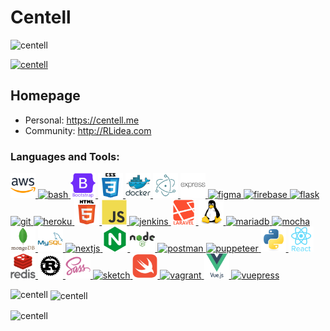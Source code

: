 # Centell
<p align="left"> <img src="https://komarev.com/ghpvc/?username=centell&label=Profile%20views&color=0e75b6&style=flat" alt="centell" /> </p>

<p align="left"> <a href="https://github.com/ryo-ma/github-profile-trophy"><img src="https://github-profile-trophy.vercel.app/?username=centell" alt="centell" /></a> </p>


## Homepage
- Personal: https://centell.me
- Community: http://RLidea.com

<h3 align="left">Languages and Tools:</h3>
<p align="left"><a href="https://aws.amazon.com" target="_blank"> <img
  src="https://raw.githubusercontent.com/devicons/devicon/master/icons/amazonwebservices/amazonwebservices-original-wordmark.svg"
  alt="aws" width="40" height="40"/> </a> <a href="https://www.gnu.org/software/bash/"
                                             target="_blank"> <img
  src="https://www.vectorlogo.zone/logos/gnu_bash/gnu_bash-icon.svg" alt="bash" width="40"
  height="40"/> </a> <a href="https://getbootstrap.com" target="_blank"> <img
  src="https://raw.githubusercontent.com/devicons/devicon/master/icons/bootstrap/bootstrap-plain-wordmark.svg"
  alt="bootstrap" width="40" height="40"/> </a> <a href="https://www.w3schools.com/css/"
                                                   target="_blank"> <img
  src="https://raw.githubusercontent.com/devicons/devicon/master/icons/css3/css3-original-wordmark.svg"
  alt="css3" width="40" height="40"/> </a> <a href="https://www.docker.com/" target="_blank"> <img
  src="https://raw.githubusercontent.com/devicons/devicon/master/icons/docker/docker-original-wordmark.svg"
  alt="docker" width="40" height="40"/> </a> <a href="https://www.electronjs.org" target="_blank">
  <img
    src="https://raw.githubusercontent.com/devicons/devicon/master/icons/electron/electron-original.svg"
    alt="electron" width="40" height="40"/> </a> <a href="https://expressjs.com" target="_blank">
  <img
    src="https://raw.githubusercontent.com/devicons/devicon/master/icons/express/express-original-wordmark.svg"
    alt="express" width="40" height="40"/> </a> <a href="https://www.figma.com/" target="_blank">
  <img src="https://www.vectorlogo.zone/logos/figma/figma-icon.svg" alt="figma" width="40"
       height="40"/> </a> <a href="https://firebase.google.com/" target="_blank"> <img
  src="https://www.vectorlogo.zone/logos/firebase/firebase-icon.svg" alt="firebase" width="40"
  height="40"/> </a> <a href="https://flask.palletsprojects.com/" target="_blank"> <img
  src="https://www.vectorlogo.zone/logos/pocoo_flask/pocoo_flask-icon.svg" alt="flask" width="40"
  height="40"/> </a> <a href="https://git-scm.com/" target="_blank"> <img
  src="https://www.vectorlogo.zone/logos/git-scm/git-scm-icon.svg" alt="git" width="40"
  height="40"/> </a> <a href="https://heroku.com" target="_blank"> <img
  src="https://www.vectorlogo.zone/logos/heroku/heroku-icon.svg" alt="heroku" width="40"
  height="40"/> </a> <a href="https://www.w3.org/html/" target="_blank"> <img
  src="https://raw.githubusercontent.com/devicons/devicon/master/icons/html5/html5-original-wordmark.svg"
  alt="html5" width="40" height="40"/> </a> <a
  href="https://developer.mozilla.org/en-US/docs/Web/JavaScript" target="_blank"> <img
  src="https://raw.githubusercontent.com/devicons/devicon/master/icons/javascript/javascript-original.svg"
  alt="javascript" width="40" height="40"/> </a> <a href="https://www.jenkins.io" target="_blank">
  <img src="https://www.vectorlogo.zone/logos/jenkins/jenkins-icon.svg" alt="jenkins" width="40"
       height="40"/> </a> <a href="https://laravel.com/" target="_blank"> <img
  src="https://raw.githubusercontent.com/devicons/devicon/master/icons/laravel/laravel-plain-wordmark.svg"
  alt="laravel" width="40" height="40"/> </a> <a href="https://www.linux.org/" target="_blank"> <img
  src="https://raw.githubusercontent.com/devicons/devicon/master/icons/linux/linux-original.svg"
  alt="linux" width="40" height="40"/> </a> <a href="https://mariadb.org/" target="_blank"> <img
  src="https://www.vectorlogo.zone/logos/mariadb/mariadb-icon.svg" alt="mariadb" width="40"
  height="40"/> </a> <a href="https://mochajs.org" target="_blank"> <img
  src="https://www.vectorlogo.zone/logos/mochajs/mochajs-icon.svg" alt="mocha" width="40"
  height="40"/> </a> <a href="https://www.mongodb.com/" target="_blank"> <img
  src="https://raw.githubusercontent.com/devicons/devicon/master/icons/mongodb/mongodb-original-wordmark.svg"
  alt="mongodb" width="40" height="40"/> </a> <a href="https://www.mysql.com/" target="_blank"> <img
  src="https://raw.githubusercontent.com/devicons/devicon/master/icons/mysql/mysql-original-wordmark.svg"
  alt="mysql" width="40" height="40"/> </a> <a href="https://nextjs.org/" target="_blank"> <img
  src="https://cdn.worldvectorlogo.com/logos/nextjs-3.svg" alt="nextjs" width="40" height="40"/>
</a> <a href="https://www.nginx.com" target="_blank"> <img
  src="https://raw.githubusercontent.com/devicons/devicon/master/icons/nginx/nginx-original.svg"
  alt="nginx" width="40" height="40"/> </a> <a href="https://nodejs.org" target="_blank"> <img
  src="https://raw.githubusercontent.com/devicons/devicon/master/icons/nodejs/nodejs-original-wordmark.svg"
  alt="nodejs" width="40" height="40"/> </a> <a href="https://postman.com" target="_blank"> <img
  src="https://www.vectorlogo.zone/logos/getpostman/getpostman-icon.svg" alt="postman" width="40"
  height="40"/> </a> <a href="https://github.com/puppeteer/puppeteer" target="_blank"> <img
  src="https://www.vectorlogo.zone/logos/pptrdev/pptrdev-official.svg" alt="puppeteer" width="40"
  height="40"/> </a> <a href="https://www.python.org" target="_blank"> <img
  src="https://raw.githubusercontent.com/devicons/devicon/master/icons/python/python-original.svg"
  alt="python" width="40" height="40"/> </a> <a href="https://reactjs.org/" target="_blank"> <img
  src="https://raw.githubusercontent.com/devicons/devicon/master/icons/react/react-original-wordmark.svg"
  alt="react" width="40" height="40"/> </a> <a href="https://redis.io" target="_blank"> <img
  src="https://raw.githubusercontent.com/devicons/devicon/master/icons/redis/redis-original-wordmark.svg"
  alt="redis" width="40" height="40"/> </a> <a href="https://www.rust-lang.org" target="_blank">
  <img src="https://raw.githubusercontent.com/devicons/devicon/master/icons/rust/rust-plain.svg"
       alt="rust" width="40" height="40"/> </a> <a href="https://sass-lang.com" target="_blank">
  <img src="https://raw.githubusercontent.com/devicons/devicon/master/icons/sass/sass-original.svg"
       alt="sass" width="40" height="40"/> </a> <a href="https://www.sketch.com/" target="_blank">
  <img src="https://www.vectorlogo.zone/logos/sketchapp/sketchapp-icon.svg" alt="sketch" width="40"
       height="40"/> </a> <a href="https://developer.apple.com/swift/" target="_blank"> <img
  src="https://raw.githubusercontent.com/devicons/devicon/master/icons/swift/swift-original.svg"
  alt="swift" width="40" height="40"/> </a> <a href="https://www.vagrantup.com/" target="_blank">
  <img src="https://www.vectorlogo.zone/logos/vagrantup/vagrantup-icon.svg" alt="vagrant" width="40"
       height="40"/> </a> <a href="https://vuejs.org/" target="_blank"> <img
  src="https://raw.githubusercontent.com/devicons/devicon/master/icons/vuejs/vuejs-original-wordmark.svg"
  alt="vuejs" width="40" height="40"/> </a> <a href="https://vuepress.vuejs.org/" target="_blank">
  <img
    src="https://raw.githubusercontent.com/AliasIO/wappalyzer/master/src/drivers/webextension/images/icons/VuePress.svg"
    alt="vuepress" width="40" height="40"/> </a></p>

<p><img align="left" src="https://github-readme-stats.vercel.app/api/top-langs?username=centell&show_icons=true&locale=en&layout=compact" alt="centell" /></p>

<p>&nbsp;<img align="center" src="https://github-readme-stats.vercel.app/api?username=centell&show_icons=true&locale=en" alt="centell" /></p>

<p><img align="center" src="https://github-readme-streak-stats.herokuapp.com/?user=centell&" alt="centell" /></p>


<!--
**centell/centell** is a ✨ _special_ ✨ repository because its `README.md` (this file) appears on your GitHub profile.
![Hits](https://hitcounter.pythonanywhere.com/count/tag.svg?url=https%3A%2F%2Fgithub.com%2Fcentell%2Fhit-counter)  
Here are some ideas to get you started:

- 🔭 I’m currently working on ...
- 🌱 I’m currently learning ...
- 👯 I’m looking to collaborate on ...
- 🤔 I’m looking for help with ...
- 💬 Ask me about ...
- 📫 How to reach me: ...
- 😄 Pronouns: ...
- ⚡ Fun fact: ...
-->
